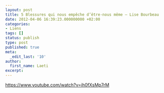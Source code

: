 ```yaml
---
layout: post
title: 5 Blessures qui nous empêche d’être-nous même – Lise Bourbeau
date: 2012-04-06 16:39:23.000000000 +02:00
categories:
- Liens
tags: []
status: publish
type: post
published: true
meta:
  _edit_last: '10'
author:
  first_name: Laeti
excerpt:
---
```

<p><a href="https://www.youtube.com/watch?v=ih0fXsMp7rM">https://www.youtube.com/watch?v=ih0fXsMp7rM</a></p>
